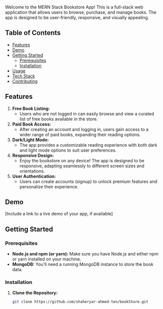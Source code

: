 
Welcome to the MERN Stack Bookstore App! This is a full-stack web application that allows users to browse, purchase, and manage books.  The app is designed to be user-friendly, responsive, and visually appealing.

## Table of Contents

- [Features](#features)
- [Demo](#demo)
- [Getting Started](#getting-started)
    - [Prerequisites](#prerequisites)
    - [Installation](#installation)
- [Usage](#usage)
- [Tech Stack](#tech-stack)
- [Contributing](#contributing)

## Features

1. **Free Book Listing:**  
   - Users who are not logged in can easily browse and view a curated list of free books available in the store.
2. **Paid Book Access:**
   - After creating an account and logging in, users gain access to a wider range of paid books, expanding their reading options.
3. **Dark/Light Mode:**
   - The app provides a customizable reading experience with both dark and light mode options to suit user preferences.
4. **Responsive Design:**
   - Enjoy the bookstore on any device! The app is designed to be responsive, adapting seamlessly to different screen sizes and orientations.
5. **User Authentication:**
   - Users can create accounts (signup) to unlock premium features and personalize their experience.

## Demo
[Include a link to a live demo of your app, if available]

## Getting Started

### Prerequisites

- **Node.js and npm (or yarn):** Make sure you have Node.js and either npm or yarn installed on your machine.
- **MongoDB:** You'll need a running MongoDB instance to store the book data.

### Installation

1. **Clone the Repository:**
   ```bash
   git clone https://github.com/shaheryar-ahmed-ten/bookStore.git